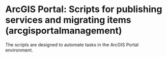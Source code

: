 # ArcGIS Portal: Scripts for publishing services and migrating items (arcgisportalmanagement)
The scripts are designed to automate tasks in the ArcGIS Portal environment.



